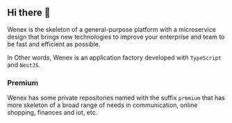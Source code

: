 ## Hi there 👋

Wenex is the skeleton of a general-purpose platform with a microservice design that brings new technologies to improve your enterprise and team to be fast and efficient as possible.

In Other words, Wenex is an application factory developed with `TypeScript` and `NestJS`.

### Premium

Wenex has some private repositories named with the suffix `premium` that has more skeleton of a broad range of needs in communication, online shopping, finances and iot, etc.
